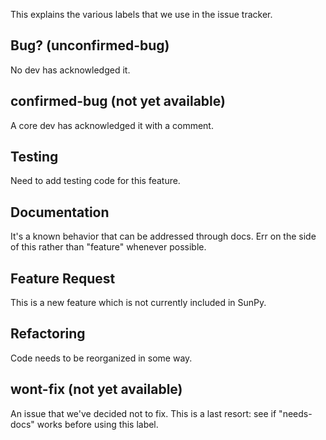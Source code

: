 This explains the various labels that we use in the issue tracker.

## Bug? (unconfirmed-bug)
No dev has acknowledged it.
## confirmed-bug (not yet available)
A core dev has acknowledged it with a comment.
## Testing
Need to add testing code for this feature.
## Documentation
It's a known behavior that can be addressed through docs. Err on the side of this rather than "feature" whenever possible.
## Feature Request
This is a new feature which is not currently included in SunPy.
## Refactoring
Code needs to be reorganized in some way.
## wont-fix (not yet available)
An issue that we've decided not to fix. This is a last resort: see if "needs-docs" works before using this label.